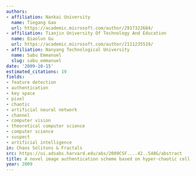 ```yaml
---
authors:
- affiliation: Nankai University
  name: Tiegang Gao
  url: https://academic.microsoft.com/author/2917322684/
- affiliation: Tianjin University Of Technology And Education
  name: Qiaolun Gu
  url: https://academic.microsoft.com/author/2111235519/
- affiliation: Nanyang Technological University
  name: Sabu Emmanuel
  slug: sabu_emmanuel
date: '2009-10-15'
estimated_citations: 19
fields:
- feature detection
- authentication
- key space
- pixel
- chaotic
- artificial neural network
- channel
- computer vision
- theoretical computer science
- computer science
- suspect
- artificial intelligence
in: Chaos Solitons & Fractals
src: https://ui.adsabs.harvard.edu/abs/2009CSF....42..548G/abstract
title: A novel image authentication scheme based on hyper-chaotic cell neural network
year: 2009
---
```

